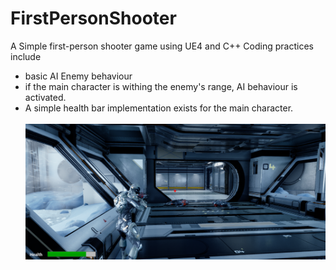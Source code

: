 # FirstPersonShooter

A Simple first-person shooter game using UE4 and C++
Coding practices include 
- basic AI Enemy behaviour
- if the main character is withing the enemy's range, AI behaviour is activated.
- A simple health bar implementation exists for the main character. 
<br/> <br/>
![Screenshot of the game](./Content/Images/shooter2.png)
